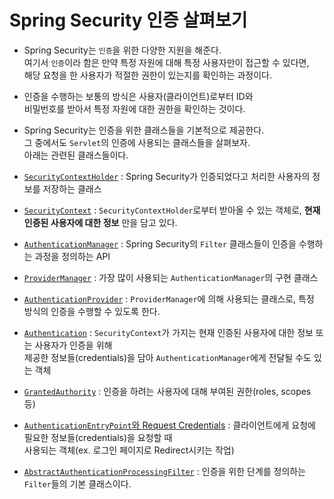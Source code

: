 <h1>Spring Security 인증 살펴보기</h1>

- Spring Security는 `인증`을 위한 다양한 지원을 해준다.  
  여기서 `인증`이라 함은 만약 특정 자원에 대해 특정 사용자만이 접근할 수 있다면,  
  해당 요청을 한 사용자가 적절한 권한이 있는지를 확인하는 과정이다.

- 인증을 수행하는 보통의 방식은 사용자(클라이언트)로부터 ID와  
  비밀번호를 받아서 특정 자원에 대한 권한을 확인하는 것이다.

- Spring Security는 인증을 위한 클래스들을 기본적으로 제공한다.  
  그 중에서도 `Servlet`의 인증에 사용되는 클래스들을 살펴보자.  
  아래는 관련된 클래스들이다.

- <a href="https://github.com/sangwoo-98/Study/blob/master/Spring%20Security/3-1.SecurityContextHolder.md">`SecurityContextHolder`</a> : Spring Security가 인증되었다고 처리한 사용자의 정보를 저장하는 클래스
- <a href="https://github.com/sangwoo-98/Study/blob/master/Spring%20Security/3-2%20More%20classes%20for%20authentication.md#SecurityContext">`SecurityContext`</a> : `SecurityContextHolder`로부터 받아올 수 있는 객체로, **현재 인증된 사용자에 대한 정보** 만을 담고 있다.
- <a href="https://github.com/sangwoo-98/Study/blob/master/Spring%20Security/3-2%20More%20classes%20for%20authentication.md#AuthenticationManager">`AuthenticationManager`</a> : Spring Security의 `Filter` 클래스들이 인증을 수행하는 과정을 정의하는 API
- <a href="https://github.com/sangwoo-98/Study/blob/master/Spring%20Security/3-2%20More%20classes%20for%20authentication.md#AuthenticationManager#ProviderManager">`ProviderManager`</a> : 가장 많이 사용되는 `AuthenticationManager`의 구현 클래스
- <a href="https://github.com/sangwoo-98/Study/blob/master/Spring%20Security/3-2%20More%20classes%20for%20authentication.md#AuthenticationManager#AuthenticationProvider">`AuthenticationProvider`</a> : `ProviderManager`에 의해 사용되는 클래스로, 특정 방식의 인증을 수행할 수 있도록 한다.
- <a href="https://github.com/sangwoo-98/Study/blob/master/Spring%20Security/3-2%20More%20classes%20for%20authentication.md#Authentication">`Authentication`</a> : `SecurityContext`가 가지는 현재 인증된 사용자에 대한 정보 또는 사용자가 인증을 위해  
  제공한 정보들(credentials)을 담아 `AuthenticationManager`에게 전달될 수도 있는 객체
- <a href="https://github.com/sangwoo-98/Study/blob/master/Spring%20Security/3-2%20More%20classes%20for%20authentication.md#GrantedAuthority">`GrantedAuthority`</a> : 인증을 하려는 사용자에 대해 부여된 권한(roles, scopes 등)
- <a href="">`AuthenticationEntryPoint`와 Request Credentials</a> : 클라이언트에게 요청에 필요한 정보들(credentials)을 요청할 때  
  사용되는 객체(ex. 로그인 페이지로 Redirect시키는 작업)
- <a href="">`AbstractAuthenticationProcessingFilter`</a> : 인증을 위한 단계를 정의하는 `Filter`들의 기본 클래스이다.
